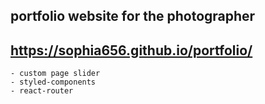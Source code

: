 ## portfolio website for the photographer

## https://sophia656.github.io/portfolio/

    - custom page slider
    - styled-components
    - react-router